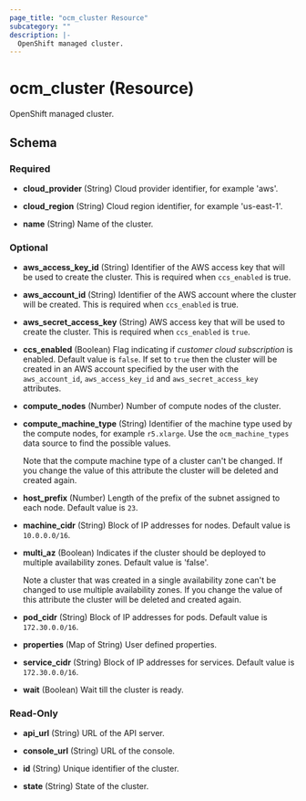 ```yaml
---
page_title: "ocm_cluster Resource"
subcategory: ""
description: |-
  OpenShift managed cluster.
---
```


# ocm_cluster (Resource)

OpenShift managed cluster.

<!-- schema generated by tfplugindocs -->
## Schema

### Required

- **cloud_provider** (String) Cloud provider identifier, for example 'aws'.

- **cloud_region** (String) Cloud region identifier, for example 'us-east-1'.

- **name** (String) Name of the cluster.

### Optional

- **aws_access_key_id** (String) Identifier of the AWS access key that will be
  used to create the cluster. This is required when `ccs_enabled` is true.

- **aws_account_id** (String) Identifier of the AWS account where the cluster
  will be created. This is required when `ccs_enabled` is true.

- **aws_secret_access_key** (String) AWS access key that will be used to create
  the cluster. This is required when `ccs_enabled` is `true`.

- **ccs_enabled** (Boolean) Flag indicating if _customer cloud subscription_ is
  enabled. Default value is `false`. If set to `true` then the cluster will be
  created in an AWS account specified by the user with the `aws_account_id`,
  `aws_access_key_id` and `aws_secret_access_key` attributes.

- **compute_nodes** (Number) Number of compute nodes of the cluster.

- **compute_machine_type** (String) Identifier of the machine type used by the
  compute nodes, for example `r5.xlarge`. Use the `ocm_machine_types` data source
  to find the possible values.

  Note that the compute machine type of a cluster can't be changed. If you change
  the value of this attribute the cluster will be deleted and created again.

- **host_prefix** (Number) Length of the prefix of the subnet assigned to each
  node. Default value is `23`.

- **machine_cidr** (String) Block of IP addresses for nodes. Default value is
  `10.0.0.0/16`.

- **multi_az** (Boolean) Indicates if the cluster should be deployed to multiple
  availability zones. Default value is 'false'.

  Note a cluster that was created in a single availability zone can't be changed
  to use multiple availability zones. If you change the value of this attribute
  the cluster will be deleted and created again.

- **pod_cidr** (String) Block of IP addresses for pods. Default value is
  `172.30.0.0/16`.

- **properties** (Map of String) User defined properties.

- **service_cidr** (String) Block of IP addresses for services. Default value is
  `172.30.0.0/16`.

- **wait** (Boolean) Wait till the cluster is ready.

### Read-Only

- **api_url** (String) URL of the API server.

- **console_url** (String) URL of the console.

- **id** (String) Unique identifier of the cluster.

- **state** (String) State of the cluster.